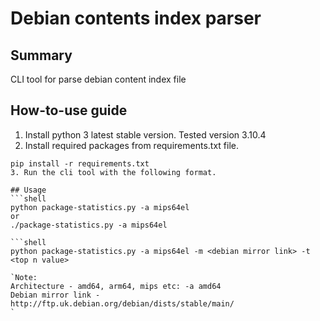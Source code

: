 # Debian contents index parser

## Summary
CLI tool for parse debian content index file

## How-to-use guide
1. Install python 3 latest stable version. Tested version 3.10.4
2. Install required packages from requirements.txt file. 
```shell
pip install -r requirements.txt
3. Run the cli tool with the following format.

## Usage
```shell
python package-statistics.py -a mips64el
or
./package-statistics.py -a mips64el

```shell
python package-statistics.py -a mips64el -m <debian mirror link> -t <top n value>

`Note:  
Architecture - amd64, arm64, mips etc: -a amd64
Debian mirror link - http://ftp.uk.debian.org/debian/dists/stable/main/
`






